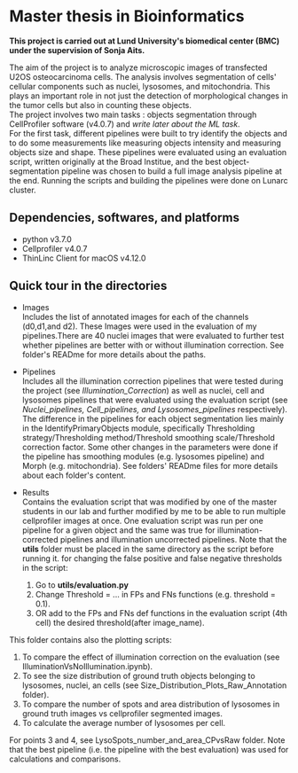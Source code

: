 # Master thesis in Bioinformatics
**This project is carried out at Lund University's biomedical center (BMC) under the supervision of Sonja Aits.**

The aim of the project is to analyze microscopic images of transfected U2OS osteocarcinoma cells. The analysis involves segmentation of cells' cellular components such as nuclei, lysosomes, and mitochondria. This plays an important role in not just the detection of morphological changes in the tumor cells but also in counting these objects. <br>
The project involves two main tasks : objects segmentation through CellProfiler software (v4.0.7) and *write later about the ML task*. <br> 
For the first task, different pipelines were built to try identify the objects and to do some measurements like measuring objects intensity and measuring objects size and shape. These pipelines were evaluated using an evaluation script, written originally at the Broad Institue, and the best object-segmentation pipeline was chosen to build a full image analysis pipeline at the end. Running the scripts and building the pipelines were done on Lunarc cluster.

## Dependencies, softwares, and platforms
* python v3.7.0 <br>
* Cellprofiler v4.0.7 <br>
* ThinLinc Client for macOS v4.12.0 <br>

## Quick tour in the directories
* Images <br>
Includes the list of annotated images for each of the channels (d0,d1,and d2). These Images were used in the evaluation of my pipelines.There are 40 nuclei images that were evaluated to further test whether pipelines are better with or without illumination correction. See folder's READme for more details about the paths.<br>


* Pipelines <br>
Includes all the illumination correction pipelines that were tested during the project (see *Illumination_Correction*) as well as nuclei, cell and lysosomes pipelines that were evaluated using the evaluation script (see *Nuclei_pipelines, Cell_pipelines, and Lysosomes_pipelines* respectively). The difference in the pipelines for each object segmentation lies mainly in the IdentifyPrimaryObjects module, specifically Thresholding strategy/Thresholding method/Threshold smoothing scale/Threshold correction factor. Some other changes in the parameters were done if the pipeline has smoothing modules (e.g. lysosomes pipeline) and Morph (e.g. mitochondria). See folders' READme files for more details about each folder's content.<br>


* Results <br>
Contains the evaluation script that was modified by one of the master students in our lab and further modified by me to be able to run multiple cellprofiler images at once. One evaluation script was run per one pipeline for a given object and the same was true for illumination-corrected pipelines and illumination uncorrected pipelines. Note that the **utils** folder must be placed in the same directory as the script before running it. for changing the false positive and false negative thresholds in the script: <br>
  1. Go to **utils/evaluation.py** 
  2. Change Threshold = ... in FPs and FNs functions (e.g. threshold = 0.1).
  3. OR add to the FPs and FNs def functions in the evaluation script (4th cell) the desired threshold(after image_name).

This folder contains also the plotting scripts:<br>
  1. To compare the effect of illumination correction on the evaluation (see IlluminationVsNoIllumination.ipynb). 
  2. To see the size distribution of ground truth objects belonging to lysosomes, nuclei, an cells (see Size_Distribution_Plots_Raw_Annotation folder).
  3. To compare the number of spots and area distribution of lysosomes in ground truth images vs cellprofiler segmented images.
  4. To calculate the average number of lysosomes per cell.
  
  For points 3 and 4, see LysoSpots_number_and_area_CPvsRaw folder. Note that the best pipeline (i.e. the pipeline with the best evaluation) was used for calculations and comparisons.
